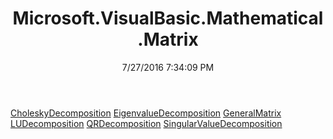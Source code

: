 ﻿---
title: Microsoft.VisualBasic.Mathematical.Matrix
date: 7/27/2016 7:34:09 PM
---

[CholeskyDecomposition](T-Microsoft.VisualBasic.Mathematical.Matrix.CholeskyDecomposition.html)
[EigenvalueDecomposition](T-Microsoft.VisualBasic.Mathematical.Matrix.EigenvalueDecomposition.html)
[GeneralMatrix](T-Microsoft.VisualBasic.Mathematical.Matrix.GeneralMatrix.html)
[LUDecomposition](T-Microsoft.VisualBasic.Mathematical.Matrix.LUDecomposition.html)
[QRDecomposition](T-Microsoft.VisualBasic.Mathematical.Matrix.QRDecomposition.html)
[SingularValueDecomposition](T-Microsoft.VisualBasic.Mathematical.Matrix.SingularValueDecomposition.html)
